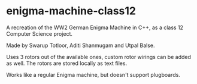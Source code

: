 # enigma-machine-class12
A recreation of the WW2 German Enigma Machine in C++, as a class 12 Computer Science project.

Made by Swarup Totloor, Aditi Shanmugam and Utpal Balse.

Uses 3 rotors out of the available ones, custom rotor wirings can be added as well. 
The rotors are stored locally as text files.

Works like a regular Enigma machine, but doesn't support plugboards.
